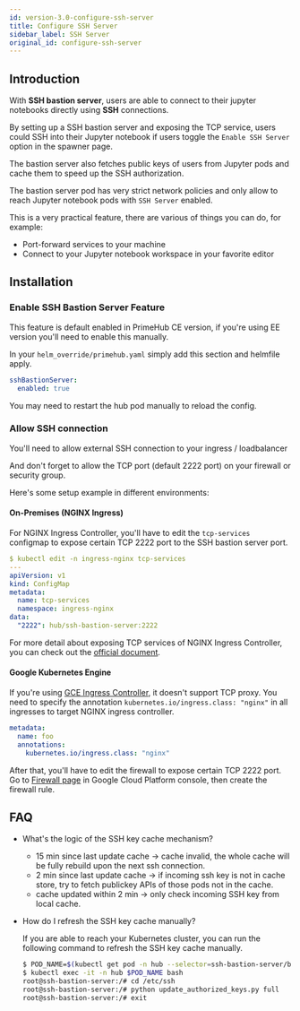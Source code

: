 ```yaml
---
id: version-3.0-configure-ssh-server
title: Configure SSH Server
sidebar_label: SSH Server
original_id: configure-ssh-server
---
```


## Introduction

With **SSH bastion server**, users are able to connect to their jupyter notebooks directly using **SSH** connections.

By setting up a SSH bastion server and exposing the TCP service, users could SSH into their Jupyter notebook if users toggle the `Enable SSH Server` option in the spawner page.

The bastion server also fetches public keys of users from Jupyter pods and cache them to speed up the SSH authorization.

The bastion server pod has very strict network policies and only allow to reach Jupyter notebook pods with `SSH Server` enabled.

This is a very practical feature, there are various of things you can do, for example:

- Port-forward services to your machine
- Connect to your Jupyter notebook workspace in your favorite editor

## Installation

### Enable SSH Bastion Server Feature

This feature is default enabled in PrimeHub CE version, if you're using EE version you'll need to enable this manually.

In your `helm_override/primehub.yaml` simply add this section and helmfile apply.

```yaml
sshBastionServer:
  enabled: true
```

You may need to restart the hub pod manually to reload the config.

### Allow SSH connection

You'll need to allow external SSH connection to your ingress / loadbalancer

And don't forget to allow the TCP port (default 2222 port) on your firewall or security group.

Here's some setup example in different environments:

#### On-Premises (NGINX Ingress)

For NGINX Ingress Controller, you'll have to edit the `tcp-services` configmap to expose certain TCP 2222 port to the SSH bastion server port.

```yaml
$ kubectl edit -n ingress-nginx tcp-services
---
apiVersion: v1
kind: ConfigMap
metadata:
  name: tcp-services
  namespace: ingress-nginx
data:
  "2222": hub/ssh-bastion-server:2222
```

For more detail about exposing TCP services of NGINX Ingress Controller, you can check out the [official document](https://kubernetes.github.io/ingress-nginx/user-guide/exposing-tcp-udp-services/).

#### Google Kubernetes Engine

If you're using [GCE Ingress Controller](https://github.com/kubernetes/ingress-gce), it doesn't support TCP proxy. You need to specify the annotation `kubernetes.io/ingress.class: "nginx"` in all ingresses to target NGINX ingress controller.

```yaml
metadata:
  name: foo
  annotations:
    kubernetes.io/ingress.class: "nginx"
```

After that, you'll have to edit the firewall to expose certain TCP 2222 port. Go to [Firewall page](https://console.cloud.google.com/networking/firewalls/list) in Google Cloud Platform console, then create the firewall rule.


## FAQ

- What's the logic of the SSH key cache mechanism?
    - 15 min since last update cache → cache invalid, the whole cache will be fully rebuild upon the next ssh connection.
    - 2 min since last update cache → if incoming ssh key is not in cache store, try to fetch publickey APIs of those pods not in the cache.
    - cache updated within 2 min → only check incoming SSH key from local cache.
- How do I refresh the SSH key cache manually?

    If you are able to reach your Kubernetes cluster, you can run the following command to refresh the SSH key cache manually.

    ```bash
    $ POD_NAME=$(kubectl get pod -n hub --selector=ssh-bastion-server/bastion=true -o jsonpath='{.items[*].metadata.name}')
    $ kubectl exec -it -n hub $POD_NAME bash
    root@ssh-bastion-server:/# cd /etc/ssh
    root@ssh-bastion-server:/# python update_authorized_keys.py full
    root@ssh-bastion-server:/# exit
    ```
